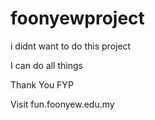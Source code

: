# foonyewproject


i didnt want to do this project

I can do all things 

Thank You FYP

Visit fun.foonyew.edu.my
